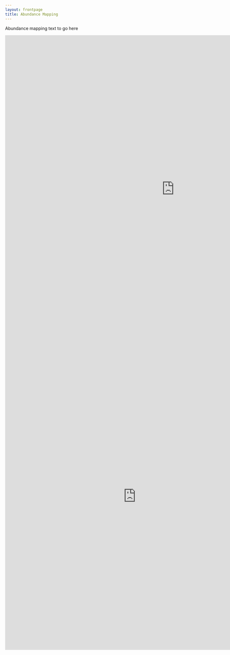 ```yaml
---
layout: frontpage
title: Abundance Mapping
---
```


Abundance mapping text to go here


<html>
<iframe src="http://90.246.197.78:3838/AbundanceBench" width="1100px" height="1000px" frameborder="0"></iframe>
</html>

<html>
<iframe src="http://90.246.197.78:3838/ResistanceBench" width="850px" height="1000px" frameborder="0"></iframe>
</html>

